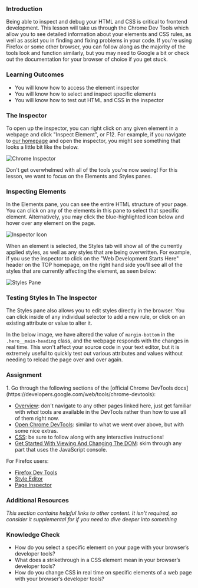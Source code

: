 ### Introduction

Being able to inspect and debug your HTML and CSS is critical to frontend development. This lesson will take us through the Chrome Dev Tools which allow you to see detailed information about your elements and CSS rules, as well as assist you in finding and fixing problems in your code. If you're using Firefox or some other browser, you can follow along as the majority of the tools look and function similarly, but you may need to Google a bit or check out the documentation for your browser of choice if you get stuck.

### Learning Outcomes

- You will know how to access the element inspector
- You will know how to select and inspect specific elements
- You will know how to test out HTML and CSS in the inspector

### The Inspector

To open up the inspector, you can right click on any given element in a webpage and click "Inspect Element", or F12. For example, if you navigate to [our homepage](https://theodinproject.com/) and open the inspector, you might see something that looks a little bit like the below.

![Chrome Inspector](https://cdn.statically.io/gh/TheOdinProject/curriculum/594984d7c9f9e744577f19ea475b3864e8cc7c91/html_css/v2/foundations/inspecting-html-and-css/imgs/00.png)

Don't get overwhelmed with all of the tools you're now seeing! For this lesson, we want to focus on the Elements and Styles panes.

### Inspecting Elements

In the Elements pane, you can see the entire HTML structure of your page. You can click on any of the elements in this pane to select that specific element. Alternatively, you may click the blue-highlighted icon below and hover over any element on the page.

![Inspector Icon](https://cdn.statically.io/gh/TheOdinProject/curriculum/594984d7c9f9e744577f19ea475b3864e8cc7c91/html_css/v2/foundations/inspecting-html-and-css/imgs/01.png)

When an element is selected, the Styles tab will show all of the currently applied styles, as well as any styles that are being overwritten. For example, if you use the inspector to click on the "Web Development Starts Here" header on the TOP homepage, on the right hand side you'll see all of the styles that are currently affecting the element, as seen below:

![Styles Pane](https://cdn.statically.io/gh/TheOdinProject/curriculum/594984d7c9f9e744577f19ea475b3864e8cc7c91/html_css/v2/foundations/inspecting-html-and-css/imgs/02.png)

### Testing Styles In The Inspector

The Styles pane also allows you to edit styles directly in the browser. You can click inside of any individual selector to add a new rule, or click on an existing attribute or value to alter it.

In the below image, we have altered the value of `margin-bottom` in the `.hero__main-heading` class, and the webpage responds with the changes in real time. This won't affect your source code in your text editor, but it is extremely useful to quickly test out various attributes and values without needing to reload the page over and over again.

### Assignment

<div class="lesson-content__panel" markdown="1">
1. Go through the following sections of the [official Chrome DevTools docs](https://developers.google.com/web/tools/chrome-devtools):

- [Overview](https://developer.chrome.com/docs/devtools/overview/): don't navigate to any other pages linked here, just get familiar with _what_ tools are available in the DevTools rather than how to use all of them right now.
- [Open Chrome DevTools](https://developer.chrome.com/docs/devtools/open/): similar to what we went over above, but with some nice extras.
- [CSS](https://developer.chrome.com/docs/devtools/#css): be sure to follow along with any interactive instructions!
- [Get Started With Viewing And Changing The DOM](https://developer.chrome.com/docs/devtools/dom/): skim through any part that uses the JavaScript console.

For Firefox users:

- [Firefox Dev Tools](https://developer.mozilla.org/en-US/docs/Tools)
- [Style Editor](https://developer.mozilla.org/en-US/docs/Tools/Style_Editor)
- [Page Inspector](https://developer.mozilla.org/en-US/docs/Tools/Page_Inspector)
</div>

### Additional Resources

_This section contains helpful links to other content. It isn't required, so consider it supplemental for if you need to dive deeper into something_

### Knowledge Check

- How do you select a specific element on your page with your browser’s developer tools?
- What does a strikethrough in a CSS element mean in your browser’s developer tools?
- How do you change CSS in real time on specific elements of a web page with your browser’s developer tools?
